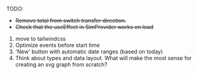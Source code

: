 

TODO:

- ~~Remove total from switch transfer direction.~~
- ~~Check that the useEffect in SimProvider works on load~~

1) move to tailwindcss
2) Optimize events before start time
3) 'New' button with automatic date ranges (based on today)
4) Think about types and data layout.  What will make the most sense for creating an svg graph from scratch?